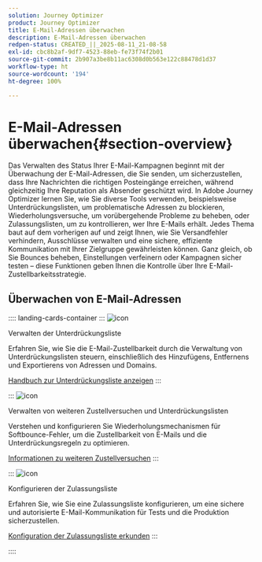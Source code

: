 ```yaml
---
solution: Journey Optimizer
product: Journey Optimizer
title: E-Mail-Adressen überwachen
description: E-Mail-Adressen überwachen
redpen-status: CREATED_||_2025-08-11_21-08-58
exl-id: cbc8b2af-9df7-4523-88eb-fe73f74f2b01
source-git-commit: 2b907a3be8b11ac6308d0b563e122c88478d1d37
workflow-type: ht
source-wordcount: '194'
ht-degree: 100%

---
```


# E-Mail-Adressen überwachen{#section-overview}

Das Verwalten des Status Ihrer E-Mail-Kampagnen beginnt mit der Überwachung der E-Mail-Adressen, die Sie senden, um sicherzustellen, dass Ihre Nachrichten die richtigen Posteingänge erreichen, während gleichzeitig Ihre Reputation als Absender geschützt wird. In Adobe Journey Optimizer lernen Sie, wie Sie diverse Tools verwenden, beispielsweise Unterdrückungslisten, um problematische Adressen zu blockieren, Wiederholungsversuche, um vorübergehende Probleme zu beheben, oder Zulassungslisten, um zu kontrollieren, wer Ihre E-Mails erhält. Jedes Thema baut auf dem vorherigen auf und zeigt Ihnen, wie Sie Versandfehler verhindern, Ausschlüsse verwalten und eine sichere, effiziente Kommunikation mit Ihrer Zielgruppe gewährleisten können. Ganz gleich, ob Sie Bounces beheben, Einstellungen verfeinern oder Kampagnen sicher testen – diese Funktionen geben Ihnen die Kontrolle über Ihre E-Mail-Zustellbarkeitsstrategie.

## Überwachen von E-Mail-Adressen

:::: landing-cards-container
:::
![icon](https://cdn.experienceleague.adobe.com/icons/list-check.svg)

Verwalten der Unterdrückungsliste

Erfahren Sie, wie Sie die E-Mail-Zustellbarkeit durch die Verwaltung von Unterdrückungslisten steuern, einschließlich des Hinzufügens, Entfernens und Exportierens von Adressen und Domains.

[Handbuch zur Unterdrückungsliste anzeigen](../using/configuration/manage-suppression-list.md)
:::

:::
![icon](https://cdn.experienceleague.adobe.com/icons/gear.svg)

Verwalten von weiteren Zustellversuchen und Unterdrückungslisten

Verstehen und konfigurieren Sie Wiederholungsmechanismen für Softbounce-Fehler, um die Zustellbarkeit von E-Mails und die Unterdrückungsregeln zu optimieren.

[Informationen zu weiteren Zustellversuchen](../using/configuration/retries.md)
:::

:::
![icon](https://cdn.experienceleague.adobe.com/icons/shield-halved.svg)

Konfigurieren der Zulassungsliste

Erfahren Sie, wie Sie eine Zulassungsliste konfigurieren, um eine sichere und autorisierte E-Mail-Kommunikation für Tests und die Produktion sicherzustellen.

[Konfiguration der Zulassungsliste erkunden](../using/configuration/allow-list.md)
:::

::::
